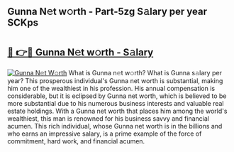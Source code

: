 ## Gunna N𝚎t w𝚘rth - Part-5zg S𝚊lary per year SCKps

# <h2><a href="http://gc26qpw.nevu.top/?p=Gunna">🔗 👉🔴 Gunna N𝚎t w𝚘rth - S𝚊lary</a></h2>

[![Gunna N𝚎t W𝚘rth](https://i.imgur.com/Oavwk0R.jpeg)](http://gc26qpw.nevu.top/?p=Gunna)
What is Gunna n𝚎t w𝚘rth? What is Gunna s𝚊lary per year?
This prosperous individual's Gunna net worth is substantial, making him one of the wealthiest in his profession. His annual compensation is considerable, but it is eclipsed by Gunna net worth, which is believed to be more substantial due to his numerous business interests and valuable real estate holdings. With a Gunna net worth that places him among the world's wealthiest, this man is renowned for his business savvy and financial acumen. This rich individual, whose Gunna net worth is in the billions and who earns an impressive salary, is a prime example of the force of commitment, hard work, and financial acumen.
